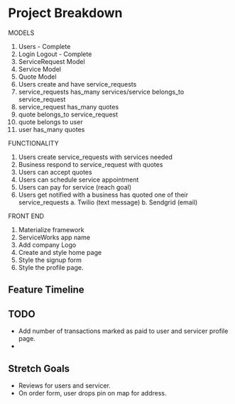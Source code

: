 # Project Breakdown

MODELS
1. Users - Complete
2. Login Logout - Complete
3. ServiceRequest Model
4. Service Model
5. Quote Model
6. Users create and have service_requests
7. service_requests has_many services/service belongs_to service_request
8. service_request has_many quotes
9. quote belongs_to service_request
10. quote belongs to user
11. user has_many quotes

FUNCTIONALITY

1. Users create service_requests with services needed
2. Business respond to service_request with quotes
3. Users can accept quotes
4. Users can schedule service appointment
5. Users can pay for service (reach goal)
6. Users get notified with a business has quoted one of their service_requests
  a. Twilio (text message)
  b. Sendgrid (email)

FRONT END

1. Materialize framework
2. ServiceWorks app name
3. Add company Logo
4. Create and style home page
5. Style the signup form
6. Style the profile page.


## Feature Timeline


## TODO
- Add number of transactions marked as paid to user and servicer profile page.
-

## Stretch Goals
- Reviews for users and servicer.
- On order form, user drops pin on map for address.
